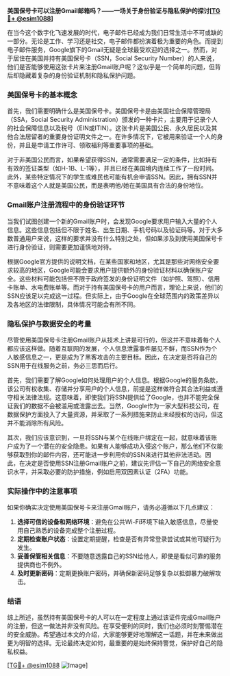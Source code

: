 **美国保号卡可以注册Gmail邮箱吗？——一场关于身份验证与隐私保护的探讨[[TG💪+ @esim1088](https://t.me/s/esim1088)]**

在当今这个数字化飞速发展的时代，电子邮件已经成为我们日常生活中不可或缺的一部分。无论是工作、学习还是社交，电子邮件都扮演着极为重要的角色。而提到电子邮件服务，Google旗下的Gmail无疑是全球最受欢迎的选择之一。然而，对于居住在美国并持有美国保号卡（SSN，Social Security Number）的人来说，他们是否能够使用这张卡片来注册Gmail账户呢？这似乎是一个简单的问题，但背后却隐藏着复杂的身份验证机制和隐私保护问题。

### 美国保号卡的基本概念

首先，我们需要明确什么是美国保号卡。美国保号卡是由美国社会保障管理局（SSA，Social Security Administration）颁发的一种卡片，主要用于记录个人的社会保障信息以及税号（EIN或ITIN）。这张卡片是美国公民、永久居民以及其他合法居留者的重要身份证明文件之一。在许多情况下，它被用来验证一个人的身份，并且是申请工作许可、领取福利等重要事项的基础。

对于非美国公民而言，如果希望获得SSN，通常需要满足一定的条件，比如持有有效的签证类型（如H-1B、L-1等），并且已经在美国境内连续工作了一段时间。此外，某些特定情况下的学生或难民也可能有机会申请SSN。因此，拥有SSN并不意味着这个人就是美国公民，而是表明他/她在美国具有合法的身份地位。

### Gmail账户注册流程中的身份验证环节

当我们试图创建一个新的Gmail账户时，会发现Google要求用户输入大量的个人信息。这些信息包括但不限于姓名、出生日期、手机号码以及验证码等。对于大多数普通用户来说，这样的要求并没有什么特别之处，但如果涉及到使用美国保号卡进行身份验证，则需要更加谨慎地对待。

根据Google官方提供的说明文档，在某些国家和地区，尤其是那些对网络安全要求较高的地区，Google可能会要求用户提供额外的身份验证材料以确保账户安全。这些材料可能包括但不限于政府签发的身份证明文件（如护照、驾照）、信用卡账单、水电费账单等。而对于持有美国保号卡的用户而言，理论上来说，他们的SSN应该足以完成这一过程。但实际上，由于Google在全球范围内的政策差异以及各地区的法律限制，具体情况可能会有所不同。

### 隐私保护与数据安全的考量

尽管使用美国保号卡注册Gmail账户从技术上讲是可行的，但这并不意味着每个人都应该这样做。随着互联网的发展，个人信息泄露事件屡见不鲜，而SSN作为个人敏感信息之一，更是成为了黑客攻击的主要目标。因此，在决定是否将自己的SSN用于在线服务之前，务必三思而后行。

首先，我们需要了解Google如何处理用户的个人信息。根据Google的服务条款，该公司有权收集、存储并分享用户的个人信息，前提是这样做符合其合法利益或遵守相关法律法规。这意味着，即使我们将SSN提供给了Google，也并不能完全保证我们的数据不会被滥用或泄露出去。当然，Google作为一家大型科技公司，在数据保护方面投入了大量资源，并采取了一系列措施来防止未经授权的访问，但这并不能消除所有风险。

其次，我们应该意识到，一旦将SSN与某个在线账户绑定在一起，就意味着该账户成为了一个潜在的安全隐患。如果有人能够成功入侵这个账户，那么他们不仅能够获取到你的邮件内容，还可能进一步利用你的SSN来进行其他非法活动。因此，在决定是否使用SSN注册Gmail账户之前，建议先评估一下自己的网络安全意识水平，并采取必要的防护措施，例如启用双因素认证（2FA）功能。

### 实际操作中的注意事项

如果你确实决定使用美国保号卡来注册Gmail账户，请务必遵循以下几点建议：

1. **选择可信的设备和网络环境**：避免在公共Wi-Fi环境下输入敏感信息，尽量使用自己熟悉的设备完成整个注册过程。
2. **定期检查账户状态**：设置定期提醒，检查是否有异常登录尝试或其他可疑行为发生。
3. **妥善保管相关信息**：不要随意透露自己的SSN给他人，即使是看似可靠的服务提供商也不例外。
4. **及时更新密码**：定期更换账户密码，并确保新密码足够复杂以抵御暴力破解攻击。

### 结语

综上所述，虽然持有美国保号卡的人可以在一定程度上通过该证件完成Gmail账户的注册，但这一做法并非没有风险。在享受便利的同时，我们也必须时刻警惕潜在的安全威胁。希望通过本文的介绍，大家能够更好地理解这一话题，并在未来做出更为明智的选择。无论最终决定如何，最重要的是始终保持警觉，保护好自己的隐私权益。

[[TG💪+ @esim1088](https://t.me/s/esim1088) ![Image](https://i.postimg.cc/4NQfJmqS/Snipaste-2025-05-13-00-14-12.png)]